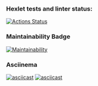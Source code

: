 ### Hexlet tests and linter status:
[![Actions Status](https://github.com/ESKolpakov/python-project-49/actions/workflows/hexlet-check.yml/badge.svg)](https://github.com/ESKolpakov/python-project-49/actions)

### Maintainability Badge
[![Maintainability](https://api.codeclimate.com/v1/badges/082653afe0f9d00af50f/maintainability)](https://codeclimate.com/github/ESKolpakov/python-project-49/maintainability)

### Asciinema
[![asciicast](https://asciinema.org/a/zcPfdMmWX1tf4QEreYkFiUQEl.svg)](https://asciinema.org/a/zcPfdMmWX1tf4QEreYkFiUQEl)
[![asciicast](https://asciinema.org/a/3tbROHDoJsF6KvI3RnVSlbN0P.svg)](https://asciinema.org/a/3tbROHDoJsF6KvI3RnVSlbN0P)
